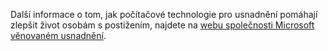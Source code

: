 Další informace o tom, jak počítačové technologie pro usnadnění pomáhají zlepšit život osobám s postižením, najdete na [webu společnosti Microsoft věnovaném usnadnění](http://go.microsoft.com/fwlink/?LinkId=8431).
